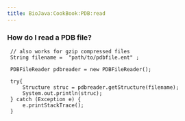 ```yaml
---
title: BioJava:CookBook:PDB:read
---
```


### How do I read a PDB file?

     // also works for gzip compressed files
     String filename =  "path/to/pdbfile.ent" ;
     
     PDBFileReader pdbreader = new PDBFileReader();
     
     try{
         Structure struc = pdbreader.getStructure(filename);
         System.out.println(struc);
     } catch (Exception e) {
         e.printStackTrace();
     }
